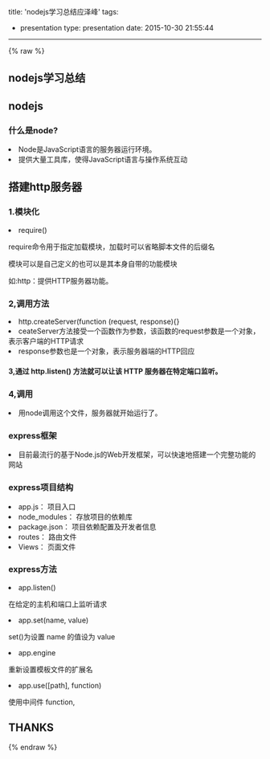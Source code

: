 title: 'nodejs学习总结应泽峰'
tags:
  - presentation
type: presentation
date: 2015-10-30 21:55:44
---
{% raw %}
<section>
    <h1>nodejs学习总结</h1>
</section>
<section>
  <h2>nodejs</h2>
  <section>
  <h3>什么是node?</h3>
  <li>Node是JavaScript语言的服务器运行环境。</li>
  <li class="fragment">提供大量工具库，使得JavaScript语言与操作系统互动</li>
  </section>
</section>

<section>
  <h2>搭建http服务器</h2>
<section>
  <h3>1.模块化</h3>
  <li>require()</li>
  <p>require命令用于指定加载模块，加载时可以省略脚本文件的后缀名</p>
  <p>模块可以是自己定义的也可以是其本身自带的功能模块</p>
  <p>如:http：提供HTTP服务器功能。</p>
</section>
<section>
  <h3>2,调用方法</h3>
  <li>http.createServer(function (request, response){}</li>
  <li>ceateServer方法接受一个函数作为参数，该函数的request参数是一个对象，表示客户端的HTTP请求</li>
  <li>response参数也是一个对象，表示服务器端的HTTP回应</li>
</section>
<section>
  <h4>3,通过 http.listen() 方法就可以让该 HTTP 服务器在特定端口监听。</h4>
</section>
<section>
  <h3>4,调用</h3>
  <li>用node调用这个文件，服务器就开始运行了。</li>
</section>
</section>
<section>
  <h3>express框架</h3>
  <li>目前最流行的基于Node.js的Web开发框架，可以快速地搭建一个完整功能的网站</li>
</section>
<section>
  <h3>express项目结构</h3>
  <li>app.js： 项目入口</li>
  <li>node_modules： 存放项目的依赖库</li>
  <li>package.json： 项目依赖配置及开发者信息</li>
  <li>routes： 路由文件</li>
  <li>Views： 页面文件</li>
</section>
<section>
  <h3>express方法</h3>
  <section>
  <li>app.listen()</li>
  <p>在给定的主机和端口上监听请求</p>
  <li> app.set(name, value)</li>
  <p>set()为设置 name 的值设为 value</p>
  </section>
  <section>
  <li>app.engine</li>
  <p>重新设置模板文件的扩展名</p>
  <li> app.use([path], function)</li>
  <p>使用中间件 function,</p>
  </section>
</section>
<section>
<h1>THANKS</h1>
</section>
{% endraw %}